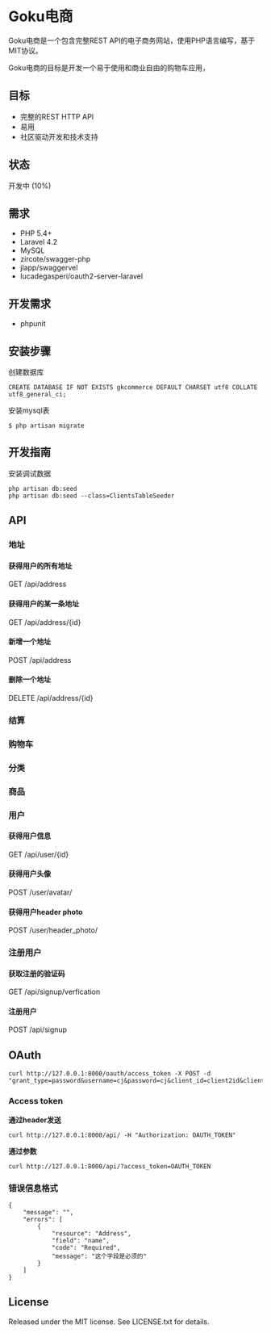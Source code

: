 # Goku电商

Goku电商是一个包含完整REST API的电子商务网站，使用PHP语言编写，基于MIT协议。

Goku电商的目标是开发一个易于使用和商业自由的购物车应用，

## 目标

- 完整的REST HTTP API
- 易用
- 社区驱动开发和技术支持

## 状态

开发中 (10%)

## 需求

- PHP 5.4+
- Laravel 4.2
- MySQL
- zircote/swagger-php
- jlapp/swaggervel
- lucadegasperi/oauth2-server-laravel

## 开发需求

- phpunit

## 安装步骤

创建数据库

```
CREATE DATABASE IF NOT EXISTS gkcommerce DEFAULT CHARSET utf8 COLLATE utf8_general_ci;
```

安装mysql表

```
$ php artisan migrate
```

## 开发指南

安装调试数据

```
php artisan db:seed
php artisan db:seed --class=ClientsTableSeeder
```

## API

### 地址

#### 获得用户的所有地址

GET /api/address

#### 获得用户的某一条地址

GET /api/address/{id}

#### 新增一个地址

POST /api/address

#### 删除一个地址

DELETE /api/address/{id}

### 结算

### 购物车

### 分类

### 商品

### 用户

#### 获得用户信息

GET /api/user/{id}

#### 获得用户头像

POST /user/avatar/

#### 获得用户header photo

POST /user/header_photo/

### 注册用户

#### 获取注册的验证码

GET /api/signup/verfication

#### 注册用户

POST /api/signup

## OAuth

```
curl http://127.0.0.1:8000/oauth/access_token -X POST -d "grant_type=password&username=cj&password=cj&client_id=client2id&client_secret=client2secret"
```

### Access token


**通过header发送**

```
curl http://127.0.0.1:8000/api/ -H "Authorization: OAUTH_TOKEN"
```

**通过参数**

```
curl http://127.0.0.1:8000/api/?access_token=OAUTH_TOKEN
```

### 错误信息格式

```
{
	"message": "",
	"errors": [
		{
			"resource": "Address",
			"field": "name",
			"code": "Required",
			"message": "这个字段是必须的"
		}
	]
}
```

## License

Released under the MIT license. See LICENSE.txt for details.